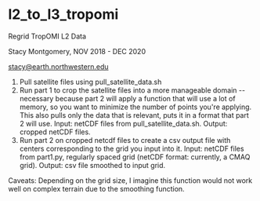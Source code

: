 # l2_to_l3_tropomi

Regrid TropOMI L2 Data

Stacy Montgomery, NOV 2018 - DEC 2020

stacy@earth.northwestern.edu


1. Pull satellite files using pull_satellite_data.sh
2. Run part 1 to crop the satellite files into a more manageable domain -- necessary because part 2 will apply a function that will use a lot of memory, so you want to minimize the number of points you're applying. This also pulls only the data that is relevant, puts it in a format that part 2 will use. Input: netCDF files from pull_satellite_data.sh. Output: cropped netCDF files.
3. Run part 2 on cropped netcdf files to create a csv output file with centers corresponding to the grid you input into it. Input: netCDF files from part1.py, regularly spaced grid (netCDF format: currently, a CMAQ grid). Output: csv file smoothed to input grid. 

Caveats: Depending on the grid size, I imagine this function would not work well on complex terrain due to the smoothing function.
